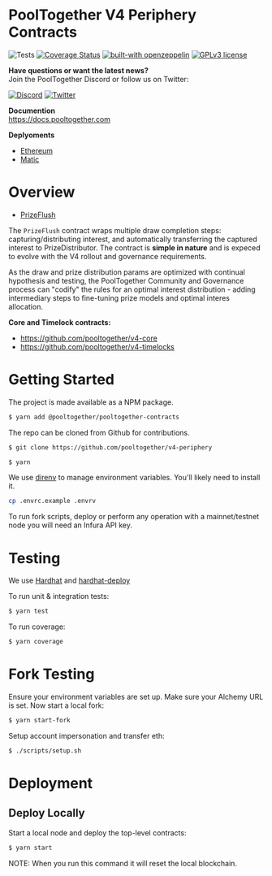 # PoolTogether V4 Periphery Contracts

![Tests](https://github.com/pooltogether/v4-periphery/actions/workflows/main.yml/badge.svg)
[![Coverage Status](https://coveralls.io/repos/github/pooltogether/v4-periphery/badge.svg?branch=master)](https://coveralls.io/github/pooltogether/v4-periphery?branch=master)
[![built-with openzeppelin](https://img.shields.io/badge/built%20with-OpenZeppelin-3677FF)](https://docs.openzeppelin.com/)
[![GPLv3 license](https://img.shields.io/badge/License-GPLv3-blue.svg)](http://perso.crans.org/besson/LICENSE.html)

<strong>Have questions or want the latest news?</strong>
<br/>Join the PoolTogether Discord or follow us on Twitter:

[![Discord](https://badgen.net/badge/icon/discord?icon=discord&label)](https://discord.gg/JFBPMxv5tr)
[![Twitter](https://badgen.net/badge/icon/twitter?icon=twitter&label)](https://twitter.com/PoolTogether_)

**Documention**<br>
https://docs.pooltogether.com

**Deplyoments**<br>
- [Ethereum](https://docs.pooltogether.com/resources/networks/ethereum)
- [Matic](https://docs.pooltogether.com/resources/networks/matic)

# Overview
- [PrizeFlush](/contracts/PrizeFlush.sol)

The `PrizeFlush` contract wraps multiple draw completion steps: capturing/distributing interest, and automatically transferring the captured interest to PrizeDistributor. The contract is **simple in nature** and is expeced to evolve with the V4 rollout and governance requirements.

As the draw and prize distribution params are optimized with continual hypothesis and testing, the PoolTogether Community and Governance process can "codify" the rules for an optimal interest distribution - adding intermediary steps to fine-tuning prize models and optimal interes allocation.

**Core and Timelock contracts:**

- https://github.com/pooltogether/v4-core
- https://github.com/pooltogether/v4-timelocks

# Getting Started

The project is made available as a NPM package.

```sh
$ yarn add @pooltogether/pooltogether-contracts
```

The repo can be cloned from Github for contributions.

```sh
$ git clone https://github.com/pooltogether/v4-periphery
```

```sh
$ yarn
```

We use [direnv](https://direnv.net/) to manage environment variables.  You'll likely need to install it.

```sh
cp .envrc.example .envrv
```

To run fork scripts, deploy or perform any operation with a mainnet/testnet node you will need an Infura API key.

# Testing

We use [Hardhat](https://hardhat.dev) and [hardhat-deploy](https://github.com/wighawag/hardhat-deploy)

To run unit & integration tests:

```sh
$ yarn test
```

To run coverage:

```sh
$ yarn coverage
```

# Fork Testing

Ensure your environment variables are set up.  Make sure your Alchemy URL is set.  Now start a local fork:

```sh
$ yarn start-fork
```

Setup account impersonation and transfer eth:

```sh
$ ./scripts/setup.sh
```

# Deployment

## Deploy Locally

Start a local node and deploy the top-level contracts:

```bash
$ yarn start
```

NOTE: When you run this command it will reset the local blockchain.

